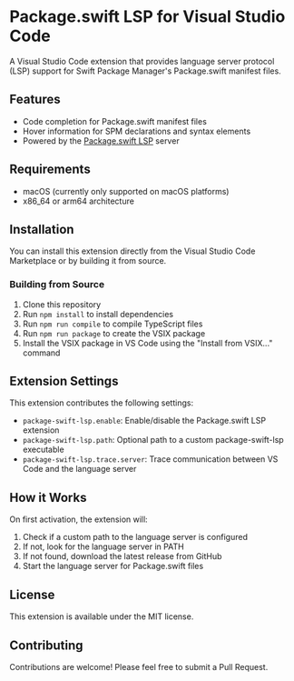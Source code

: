 # Package.swift LSP for Visual Studio Code

A Visual Studio Code extension that provides language server protocol (LSP) support for Swift Package Manager's Package.swift manifest files.

## Features

- Code completion for Package.swift manifest files
- Hover information for SPM declarations and syntax elements
- Powered by the [Package.swift LSP](https://github.com/kattouf/package-swift-lsp) server

## Requirements

- macOS (currently only supported on macOS platforms)
- x86_64 or arm64 architecture

## Installation

You can install this extension directly from the Visual Studio Code Marketplace or by building it from source.

### Building from Source

1. Clone this repository
2. Run `npm install` to install dependencies
3. Run `npm run compile` to compile TypeScript files
4. Run `npm run package` to create the VSIX package
5. Install the VSIX package in VS Code using the "Install from VSIX..." command

## Extension Settings

This extension contributes the following settings:

* `package-swift-lsp.enable`: Enable/disable the Package.swift LSP extension
* `package-swift-lsp.path`: Optional path to a custom package-swift-lsp executable
* `package-swift-lsp.trace.server`: Trace communication between VS Code and the language server

## How it Works

On first activation, the extension will:

1. Check if a custom path to the language server is configured
2. If not, look for the language server in PATH
3. If not found, download the latest release from GitHub
4. Start the language server for Package.swift files

## License

This extension is available under the MIT license.

## Contributing

Contributions are welcome! Please feel free to submit a Pull Request.